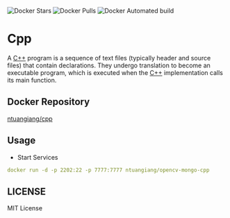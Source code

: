 ![Docker Stars](https://img.shields.io/docker/stars/ntuangiang/cpp.svg)
![Docker Pulls](https://img.shields.io/docker/pulls/ntuangiang/cpp.svg)
![Docker Automated build](https://img.shields.io/docker/automated/ntuangiang/cpp.svg)

# Cpp

A [C++](https://en.cppreference.com/w/) program is a sequence of text files (typically header and source files) that contain declarations. They undergo translation to become an executable program, which is executed when the [C++](https://en.cppreference.com/w/) implementation calls its main function.

## Docker Repository
[ntuangiang/cpp](https://hub.docker.com/r/ntuangiang/cpp) 
## Usage
- Start Services

```yml
docker run -d -p 2202:22 -p 7777:7777 ntuangiang/opencv-mongo-cpp
```
## LICENSE

MIT License
